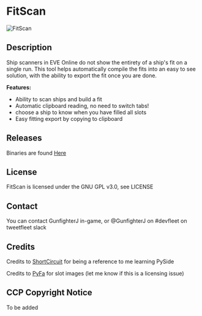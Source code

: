 # FitScan
![FitScan](http://i.imgur.com/22wPFdm.png)

## Description
Ship scanners in EVE Online do not show the entirety of a ship's fit on a single run. This tool helps automatically compile the fits into an easy to see solution, with the ability to export the fit once you are done.

**Features:**
* Ability to scan ships and build a fit
* Automatic clipboard reading, no need to switch tabs!
* choose a ship to know when you have filled all slots
* Easy fitting export by copying to clipboard

## Releases
Binaries are found [Here](https://github.com/gunfighterj/fitscan/releases)

## License
FitScan is licensed under the GNU GPL v3.0, see LICENSE

## Contact
You can contact GunfighterJ in-game, or @GunfighterJ on #devfleet on tweetfleet slack

## Credits
Credits to [ShortCircuit](https://github.com/farshield/shortcircuit) for being a reference to me learning PySide

Credits to [PyFa](https://github.com/pyfa-org/Pyfa/) for slot images (let me know if this is a licensing issue)

## CCP Copyright Notice
To be added
